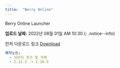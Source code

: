 ```yaml
---
title:  "Berry Online"
---
```


Berry Online Launcher

**업로드 날짜:** 2022년 08월 01일 AM 10:30
{: .notice--info}

런처 다운로드 링크 [Download](https://drive.google.com/file/d/1K2aeCq035QJJ7beEmdKWdqoe1fxBgJ5Y/view?usp=sharing)

```yaml
패치노트:
  - 이미지 추가 및 삭제
  - 1.12.2 -> 1.16.5 
```
